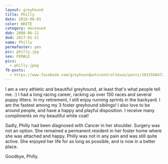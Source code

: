 ```yaml
---
layout: greyhound
title: Philly
date: 2016-08-01
color: WHITE
category: deceased
dob: 2008-06-12
dod: 2017-01-21
name: Philly
permafoster: yes
pic: philly.jpg
sex: FEMALE
pics:
  - philly.jpeg
fb-posts:
  - https://www.facebook.com/greyhoundpetscentraltexas/posts/10155684726883572:0
---
```


I am a very athletic and beautiful greyhound, at least that's what people tell me. :) I had a long racing career, racking up over 150 races and several puppy litters. In my retirement, I still enjoy running sprints in the backyard. I am the fastest among my 3 foster greyhound siblings! I also love to be around people, and have a happy and playful disposition. I receive many compliments on my beautiful white coat!

Sadly, Philly had been diagnosed with Cancer in her shoulder.  Surgery was not an option.  She remained a permanent resident in her foster home where she was attached and happy.  Philly was not in any pain and was still quite active.  She enjoyed her life for as long as possible, and is now in a better place.

Goodbye, Philly.
